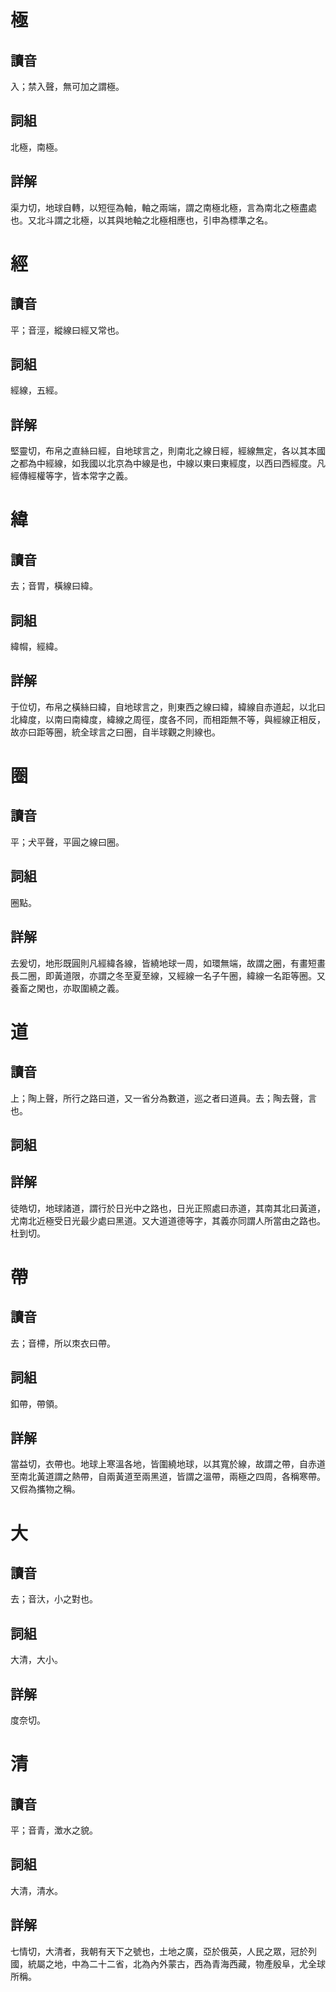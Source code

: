 # 極

## 讀音
入；禁入聲，無可加之謂極。

## 詞組
北極，南極。

## 詳解
渠力切，地球自轉，以短徑為軸，軸之兩端，謂之南極北極，言為南北之極盡處也。又北斗謂之北極，以其與地軸之北極相應也，引申為標準之名。

# 經

## 讀音
平；音涇，縱線曰經又常也。

## 詞組
經線，五經。

## 詳解
堅靈切，布帛之直絲曰經，自地球言之，則南北之線日經，經線無定，各以其本國之都為中經線，如我國以北京為中線是也，中線以東曰東經度，以西曰西經度。凡經傳經權等字，皆本常字之義。

# 緯

## 讀音
去；音胃，橫線曰緯。

## 詞組
緯㡌，經緯。

## 詳解
于位切，布帛之橫絲曰緯，自地球言之，則東西之線曰緯，緯線自赤道起，以北曰北緯度，以南曰南緯度，緯線之周徑，度各不同，而相距無不等，與經線正相反，故亦曰距等圈，統全球言之曰圈，自半球觀之則線也。

# 圈

## 讀音
平；犬平聲，平圓之線曰圈。

## 詞組
圈點。

## 詳解
去爰切，地形既圓則凡經緯各線，皆繞地球一周，如環無端，故謂之圈，有畫短畫長二圈，即黃道限，亦謂之冬至夏至線，又經線一名子午圈，緯線一名距等圈。又養畜之閑也，亦取圍繞之義。

# 道

## 讀音
上；陶上聲，所行之路曰道，又一省分為數道，巡之者曰道員。去；陶去聲，言也。

## 詞組

## 詳解
徒皓切，地球諸道，謂行於日光中之路也，日光正照處曰赤道，其南其北曰黃道，尤南北近極受日光最少處曰黑道。又大道道德等字，其義亦同謂人所當由之路也。杜到切。

# 帶

## 讀音
去；音㯂，所以朿衣曰帶。

## 詞組
釦帶，帶領。

## 詳解
當益切，衣帶也。地球上寒溫各地，皆圍繞地球，以其寬於線，故謂之帶，自赤道至南北黃道謂之熱帶，自兩黃道至兩黑道，皆謂之溫帶，兩極之四周，各稱寒帶。又假為攜物之稱。

# 大

## 讀音
去；音汏，小之對也。

## 詞組
大清，大小。

## 詳解
度奈切。

# 清

## 讀音
平；音青，澂水之貌。

## 詞組
大清，清水。

## 詳解
七情切，大清者，我朝有天下之號也，土地之廣，亞於俄英，人民之眾，冠於列國，統屬之地，中為二十二省，北為內外蒙古，西為青海西藏，物產殷阜，尤全球所稱。
